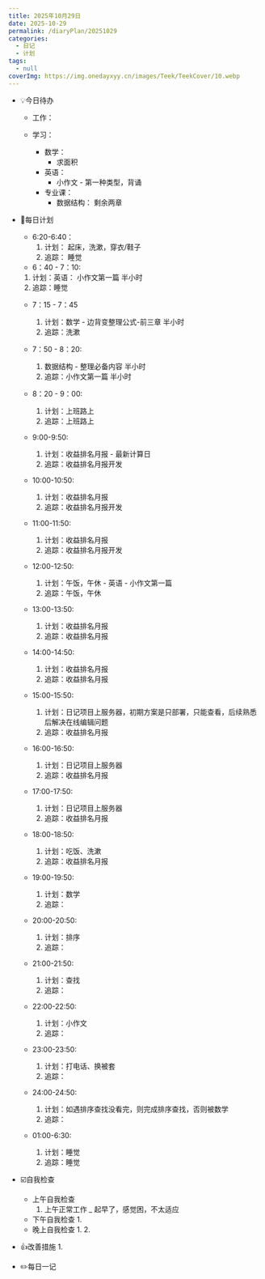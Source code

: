 ```yaml
---
title: 2025年10月29日
date: 2025-10-29
permalink: /diaryPlan/20251029
categories:
  - 日记
  - 计划
tags:
  - null
coverImg: https://img.onedayxyy.cn/images/Teek/TeekCover/10.webp
---
```


- 💡今日待办

  - 工作：

  - 学习：
  
    - 数学：
      - 求面积
    - 英语：
      - 小作文 - 第一种类型，背诵
    - 专业课：
      - 数据结构： 剩余两章

- 📝每日计划
  - 6:20-6:40：
    1. 计划： 起床，洗漱，穿衣/鞋子
    2. 追踪： 睡觉
  -  6：40 - 7：10:
    1. 计划：英语： 小作文第一篇 半小时
    2. 追踪：睡觉
  - 7：15 - 7：45
    1. 计划：数学 - 边背变整理公式-前三章 半小时 
    2. 追踪：洗漱 
  - 7：50 - 8：20:
    1. 数据结构 - 整理必备内容 半小时 
    2. 追踪：小作文第一篇 半小时
  - 8：20 - 9：00:
    1. 计划：上班路上
    2. 追踪：上班路上

  - 9:00-9:50:
    1. 计划：收益排名月报 - 最新计算日
    2. 追踪：收益排名月报开发

  - 10:00-10:50:
    1. 计划：收益排名月报
    2. 追踪：收益排名月报开发

  - 11:00-11:50:
    1. 计划：收益排名月报
    2. 追踪：收益排名月报开发

  - 12:00-12:50:
    1. 计划：午饭，午休 - 英语 - 小作文第一篇
    2. 追踪：午饭，午休

  - 13:00-13:50:
    1. 计划：收益排名月报
    2. 追踪：收益排名月报

  - 14:00-14:50:
    1. 计划：收益排名月报
    2. 追踪：收益排名月报

  - 15:00-15:50:
    1. 计划：日记项目上服务器，初期方案是只部署，只能查看，后续熟悉后解决在线编辑问题
    2. 追踪：收益排名月报

  - 16:00-16:50:
    1. 计划：日记项目上服务器
    2. 追踪：收益排名月报

  - 17:00-17:50:
    1. 计划：日记项目上服务器
    2. 追踪：收益排名月报

  - 18:00-18:50:
    1. 计划：吃饭、洗漱
    2. 追踪：收益排名月报

  - 19:00-19:50:
    1. 计划：数学
    2. 追踪：

  - 20:00-20:50:
    1. 计划：排序
    2. 追踪：

  - 21:00-21:50:
    1. 计划：查找
    2. 追踪：

  - 22:00-22:50:
    1. 计划：小作文
    2. 追踪：

  - 23:00-23:50:
    1. 计划：打电话、换被套
    2. 追踪：

  - 24:00-24:50:
    1. 计划：如遇排序查找没看完，则完成排序查找，否则被数学
    2. 追踪：

  - 01:00-6:30:
    1. 计划：睡觉
    2. 追踪：睡觉

- ☑️自我检查

  - 上午自我检查
    1. 上午正常工作 _ 起早了，感觉困，不太适应
  - 下午自我检查
    1. 
  - 晚上自我检查
    1. 
    2. 

- 👍改善措施
    1. 
- ✏️每日一记
